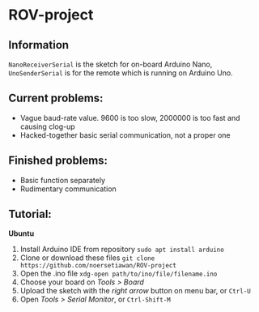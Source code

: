 # ROV-project

## Information
`NanoReceiverSerial` is the sketch for on-board Arduino Nano, `UnoSenderSerial` is for the remote which is running on Arduino Uno.

## Current problems:
* Vague baud-rate value. 9600 is too slow, 2000000 is too fast and causing clog-up
* Hacked-together basic serial communication, not a proper one

## Finished problems:
* Basic function separately
* Rudimentary communication
 
## Tutorial:
**Ubuntu**
1. Install Arduino IDE from repository
   `sudo apt install arduino`
2. Clone or download these files
   `git clone https://github.com/noersetiawan/ROV-project`
3. Open the .ino file
   `xdg-open path/to/ino/file/filename.ino`
4. Choose your board on *Tools > Board*
5. Upload the sketch with the *right arrow* button on menu bar, or `Ctrl-U`
6. Open *Tools > Serial Monitor*, or `Ctrl-Shift-M`
